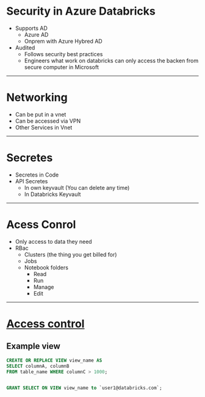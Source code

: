 # Security in Azure Databricks
* Supports AD
    * Azure AD
    * Onprem with Azure Hybred AD
* Audited
    * Follows security best practices
    * Engineers what work on databricks can only access the backen from secure computer in Microsoft
---
# Networking

* Can be put in a vnet
* Can be accessed via VPN
* Other Services in Vnet
---

# Secretes
* Secretes in Code
* API Secretes
    * In own keyvault (You can delete any time)
    * In Databricks Keyvault
---
# Acess Conrol
* Only access to data they need
* RBac 
    * Clusters (the thing you get billed for)
    * Jobs
    * Notebook folders
        * Read 
        * Run
        * Manage
        * Edit

---
# [Access control](https://docs.databricks.com/administration-guide/admin-settings/table-acls/object-permissions.html)

## Example view     


```sql
CREATE OR REPLACE VIEW view_name AS 
SELECT columnA, columnB 
FROM table_name WHERE columnC > 1000;


GRANT SELECT ON VIEW view_name to `user1@databricks.com`;

```
